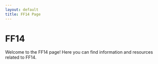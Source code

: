 ```yaml
---
layout: default
title: FF14 Page
---
```


# FF14

Welcome to the FF14 page! Here you can find information and resources related to FF14.